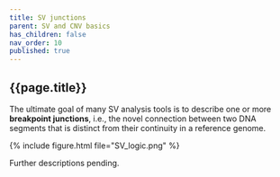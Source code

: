 ```yaml
---
title: SV junctions
parent: SV and CNV basics
has_children: false
nav_order: 10
published: true
---
```


## {{page.title}}

The ultimate goal of many SV analysis tools is to describe one or more
**breakpoint junctions**, i.e., the novel connection between two DNA segments
that is distinct from their continuity in a reference genome. 

{% include figure.html file="SV_logic.png" %}

Further descriptions pending.
